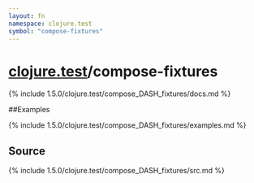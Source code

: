 ```yaml
---
layout: fn
namespace: clojure.test
symbol: "compose-fixtures"
---
```


# [clojure.test](../)/compose-fixtures

{% include 1.5.0/clojure.test/compose_DASH_fixtures/docs.md %}

##Examples

{% include 1.5.0/clojure.test/compose_DASH_fixtures/examples.md %}
## Source
{% include 1.5.0/clojure.test/compose_DASH_fixtures/src.md %}

